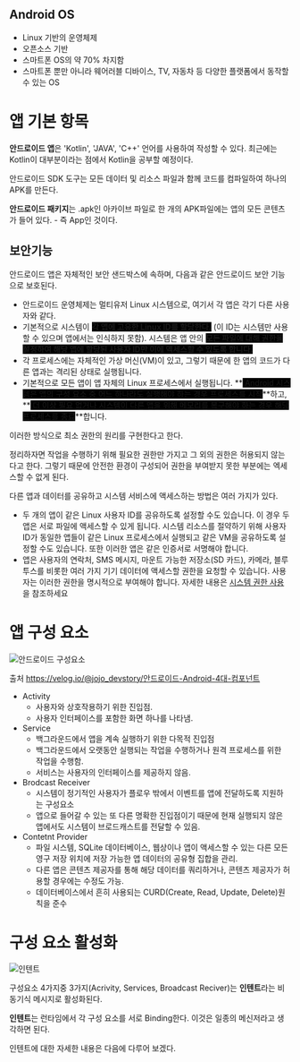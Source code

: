 ## Android OS

* Linux 기반의 운영체제
* 오픈소스 기반
* 스마트폰 OS의 약 70% 차지함
* 스마트폰 뿐만 아니라 웨어러블 디바이스, TV, 자동차 등 다양한 플랫폼에서 동작할 수 있는 OS

# 앱 기본 항목

**안드로이드 앱**은 'Kotlin', 'JAVA', 'C++' 언어를 사용하여 작성할 수 있다. 최근에는 Kotlin이 대부분이라는 점에서 Kotlin을 공부할 예정이다. 

안드로이드 SDK 도구는 모든 데이터 및 리소스 파일과 함께 코드를 컴파일하여 하나의 APK를 만든다.

**안드로이드 패키지**는 .apk인 아카이브 파일로 한 개의 APK파일에는 앱의 모든 콘텐츠가 들어 있다. - 즉 App인 것이다.

## 보안기능

안드로이드 앱은 자체적인 보안 샌드박스에 속하며, 다음과 같은 안드로이드 보안 기능으로 보호된다.
* 안드로이드 운영체제는 멀티유저 Linux 시스템으로, 여기서 각 앱은 각기 다른 사용자와 같다.
* 기본적으로 시스템이 **<span style = 'background-color: black'> 각 앱에 고유한 Linux ID를 할당한다.</span>** (이 ID는 시스템만 사용할 수 있으며 앱에서는 인식하지 못함). 시스템은 앱 안의 **<span style = 'background-color: black'> 모든 파일에 대해 권한을 설정하여 해당 앱에 할당된 사용자 ID만 이에 액세스할 수 있도록 합니다.</span>**
* 각 프로세스에는 자체적인 가상 머신(VM)이 있고, 그렇기 때문에 한 앱의 코드가 다른 앱과는 격리된 상태로 실행됩니다.
* 기본적으로 모든 앱이 앱 자체의 Linux 프로세스에서 실행됩니다. **<span style = 'background-color: black'> Android 시스템은 앱의 구성 요소 중 어느 하나라도 실행해야 하는 경우 프로세스를 시작</span>**하고, **<span style = 'background-color: black'> 더 이상 필요 없거나 시스템이 다른 앱을 위해 메모리를 복구해야 하는 경우 해당 프로세스를 종료</span>**합니다.

이러한 방식으로 최소 권한의 원리를 구현한다고 한다.

정리하자면 작업을 수행하기 위해 필요한 권한만 가지고 그 외의 권한은 허용되지 않는다고 한다. 그렇기 때문에 안전한 환경이 구성되어 권한을 부여받지 못한 부분에는 엑세스할 수 없게 된다.

다른 앱과 데이터를 공유하고 시스템 서비스에 액세스하는 방법은 여러 가지가 있다.
* 두 개의 앱이 같은 Linux 사용자 ID를 공유하도록 설정할 수도 있습니다. 이 경우 두 앱은 서로 파일에 액세스할 수 있게 됩니다. 시스템 리소스를 절약하기 위해 사용자 ID가 동일한 앱들이 같은 Linux 프로세스에서 실행되고 같은 VM을 공유하도록 설정할 수도 있습니다. 또한 이러한 앱은 같은 인증서로 서명해야 합니다.
* 앱은 사용자의 연락처, SMS 메시지, 마운트 가능한 저장소(SD 카드), 카메라, 블루투스를 비롯한 여러 가지 기기 데이터에 액세스할 권한을 요청할 수 있습니다. 사용자는 이러한 권한을 명시적으로 부여해야 합니다. 자세한 내용은 [시스템 권한 사용](https://developer.android.com/training/permissions?hl=ko)을 참조하세요

# 앱 구성 요소
![안드로이드 구성요소](https://images.velog.io/images/jojo_devstory/post/9138556b-4a4c-4c48-a6dc-c9abc34e9b46/%EC%8A%A4%ED%81%AC%EB%A6%B0%EC%83%B7%202020-03-06%20%EC%98%A4%EC%A0%84%2011.51.43.png)

출처 https://velog.io/@jojo_devstory/안드로이드-Android-4대-컴포넌트

* Activity
	- 사용자와 상호작용하기 위한 진입점.
 	- 사용자 인터페이스를 포함한 화면 하나를 나타냄.
* Service
	- 백그라운드에서 앱을 계속 실행하기 위한 다목적 진입점
 	- 백그라운드에서 오랫동안 실행되는 작업을 수행하거나 원격 프로세스를 위한 작업을 수행함. 
	- 서비스는 사용자의 인터페이스를 제공하지 않음.
* Brodcast Receiver
	- 시스템이 정기적인 사용자가 플로우 밖에서 이벤트를 앱에 전달하도록 지원하는 구성요소
	- 앱으로 들어갈 수 있는 또 다른 명확한 진입점이기 때문에 현재 실행되지 않은 앱에서도 시스템이 브로드캐스트를 전달할 수 있음.
* Contetnt Provider
	- 파일 시스템, SQLite 데이터베이스, 웹상이나 앱이 액세스할 수 있는 다른 모든 영구 저장 위치에 저장 가능한 앱 데이터의 공유형 집합을 관리.
	- 다른 앱은 콘텐츠 제공자를 통해 해당 데이터를 쿼리하거나, 콘텐츠 제공자가 허용할 경우에는 수정도 가능.
	- 데이터베이스에서 흔히 사용되는 CURD(Create, Read, Update, Delete)원칙을 준수

# 구성 요소 활성화
![인텐트](https://en.proft.me/media/android/android_intent_steps.png)

구성요소 4가지중 3가지(Acrivity, Services, Broadcast Reciver)는 **인텐트**라는 비동기식 메시지로 활성화된다.

**인텐트**는 런타임에서 각 구성 요소를 서로 Binding한다. 이것은 일종의 메신저라고 생각하면 된다. 


인텐트에 대한 자세한 내용은 다음에 다루어 보겠다.